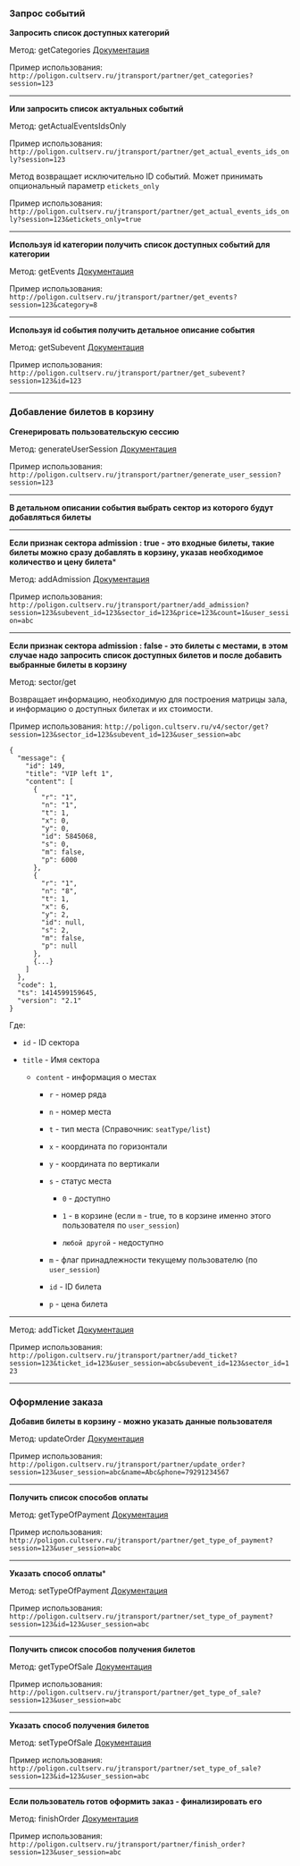 
### Запрос событий

**Запросить список доступных категорий**

Метод: getCategories
[Документация](http://api.cultserv.ru/public/docs/methods/#!/categories/getCategories_get_0)

Пример использования: ``http://poligon.cultserv.ru/jtransport/partner/get_categories?session=123``

*****

**Или запросить список актуальных событий**

Метод: getActualEventsIdsOnly

Пример использования: ``http://poligon.cultserv.ru/jtransport/partner/get_actual_events_ids_only?session=123``

Метод возвращает исключительно ID событий.
Может принимать опциональный параметр ``etickets_only``

Пример использования: ``http://poligon.cultserv.ru/jtransport/partner/get_actual_events_ids_only?session=123&etickets_only=true``

*****

**Используя id категории получить список доступных событий для категории**

Метод: getEvents
[Документация](http://api.cultserv.ru/public/docs/methods/#!/events/getEvents_get_3)

Пример использования: ``http://poligon.cultserv.ru/jtransport/partner/get_events?session=123&category=8``

*****

**Используя id события получить детальное описание события**

Метод: getSubevent
[Документация](http://api.cultserv.ru/public/docs/methods/#!/events/getSubevent_get_5)

Пример использования: ``http://poligon.cultserv.ru/jtransport/partner/get_subevent?session=123&id=123``

*****

### Добавление билетов в корзину

**Сгенерировать пользовательскую сессию**

Метод: generateUserSession
[Документация](http://api.cultserv.ru/public/docs/methods/#!/user/generateUserSession_get_0)

Пример использования: ``http://poligon.cultserv.ru/jtransport/partner/generate_user_session?session=123``

*****

**В детальном описании события выбрать сектор из которого будут добавляться билеты**

*****

**Если признак сектора admission : true - это входные билеты, такие билеты можно сразу добавлять в корзину, указав необходимое количество и цену билета***

Метод: addAdmission
[Документация](http://api.cultserv.ru/public/docs/methods/#!/cart/addAdmission_get_0)

Пример использования: ``http://poligon.cultserv.ru/jtransport/partner/add_admission?session=123&subevent_id=123&sector_id=123&price=123&count=1&user_session=abc``

*****

**Если признак сектора admission : false - это билеты с местами, в этом случае надо запросить список доступных билетов и после добавить выбранные билеты в корзину**

Метод: sector/get

Возвращает информацию, необходимую для построения матрицы зала, и информацию о доступных билетах и их стоимости.

Пример использования: ``http://poligon.cultserv.ru/v4/sector/get?session=123&sector_id=123&subevent_id=123&user_session=abc``

````
{
  "message": {
    "id": 149,
    "title": "VIP left 1",
    "content": [
      {
        "r": "1",
        "n": "1",
        "t": 1,
        "x": 0,
        "y": 0,
        "id": 5845068,
        "s": 0,
        "m": false,
        "p": 6000
      },
      {
        "r": "1",
        "n": "8",
        "t": 1,
        "x": 6,
        "y": 2,
        "id": null,
        "s": 2,
        "m": false,
        "p": null
      },
      {...}
    ]
  },
  "code": 1,
  "ts": 1414599159645,
  "version": "2.1"
}
````

Где:

* ``id`` - ID сектора

* ``title`` - Имя сектора

    * ``content`` - информация о местах

        * ``r`` - номер ряда

        * ``n`` - номер места

        * ``t`` - тип места (Справочник: ``seatType/list``)

        * ``x`` - координата по горизонтали

        * ``y`` - координата по вертикали

        * ``s`` - статус места
            
            * ``0`` - доступно
            
            * ``1`` - в корзине (если ``m`` - true, то в корзине именно этого пользователя по ``user_session``)
            
            * ``любой другой`` - недоступно
            
        * ``m`` - флаг принадлежности текущему пользователю (по ``user_session``)

        * ``id`` - ID билета
        
        * ``p`` - цена билета
            
- - -

Метод: addTicket
[Документация](http://api.cultserv.ru/public/docs/methods/#!/cart/addTicket_get_1)

Пример использования: ``http://poligon.cultserv.ru/jtransport/partner/add_ticket?session=123&ticket_id=123&user_session=abc&subevent_id=123&sector_id=123``

*****

### Оформление заказа

**Добавив билеты в корзину - можно указать данные пользователя**

Метод: updateOrder
[Документация](http://api.cultserv.ru/public/docs/methods/#!/order/makeOrder_get_3)

Пример использования: ``http://poligon.cultserv.ru/jtransport/partner/update_order?session=123&user_session=abc&name=Abc&phone=79291234567``

*****

**Получить список способов оплаты**

Метод: getTypeOfPayment
[Документация](http://api.cultserv.ru/public/docs/methods/#!/order/getTypeOfPayment_get_8)

Пример использования: ``http://poligon.cultserv.ru/jtransport/partner/get_type_of_payment?session=123&user_session=abc``

*****

**Указать способ оплаты***

Метод: setTypeOfPayment
[Документация](http://api.cultserv.ru/public/docs/methods/#!/order/setTypeOfPayment_get_9)

Пример использования: ``http://poligon.cultserv.ru/jtransport/partner/set_type_of_payment?session=123&id=123&user_session=abc``

*****

**Получить список способов получения билетов**

Метод: getTypeOfSale
[Документация](http://api.cultserv.ru/public/docs/methods/#!/order/getTypeOfSale_get_6)

Пример использования: ``http://poligon.cultserv.ru/jtransport/partner/get_type_of_sale?session=123&user_session=abc``

*****

**Указать способ получения билетов**

Метод: setTypeOfSale
[Документация](http://api.cultserv.ru/public/docs/methods/#!/order/setTypeOfSale_get_7)

Пример использования: ``http://poligon.cultserv.ru/jtransport/partner/set_type_of_sale?session=123&id=123&user_session=abc``

*****

**Если пользователь готов оформить заказ - финализировать его**

Метод: finishOrder
[Документация](http://api.cultserv.ru/public/docs/methods/#!/order/finishOrder_get_4)

Пример использования: ``http://poligon.cultserv.ru/jtransport/partner/finish_order?session=123&user_session=abc``